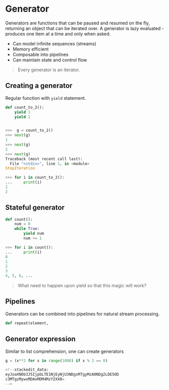 # Generator
Generators are functions that can be paused and resumed on the fly, returning an object that can be iterated over.
A generator is lazy evaluated - produces one item at a time and only when asked.

 - Can model infinite sequences (streams)
 - Memory efficient
 - Composable into pipelines
 - Can maintain state and control flow

> Every generator is an iterator.

## Creating a generator
Regular function with ```yield``` statement.
```python
def count_to_2():
	yield 1
	yield 2
```
```python

>>>  g = count_to_2()
>>> next(g)
1
>>> next(g)
2
>>> next(g)
Traceback (most recent call last):
  File "<stdin>", line 1, in <module>
StopIteration
```
```python
>>> for i in count_to_2():
... 	print(i)
1
2
```
## Stateful generator
```python
def count():
	num = 0
	while True:
		yield num
		num += 1
```
```python
>>> for i in count():
... 	print(i)
0
1
2
3
4, 5, 6, ...
```
> What need to happen upon yield so that this magic will work?
>
## Pipelines
Generators can be combined into pipelines for natural stream processing.
```python
def repeat(element, 
```
## Generator expression
Similar to list comprehension, one can create generators
```python
g = (x**2 for x in range(1000) if x % 2 == 0)

<!--stackedit_data:
eyJoaXN0b3J5IjpbLTE1NjEyNjU3NDgsMTgyMzA0NDg2LDE5OD
c3MTgzMywxMDAxMDM4MzY2XX0=
-->